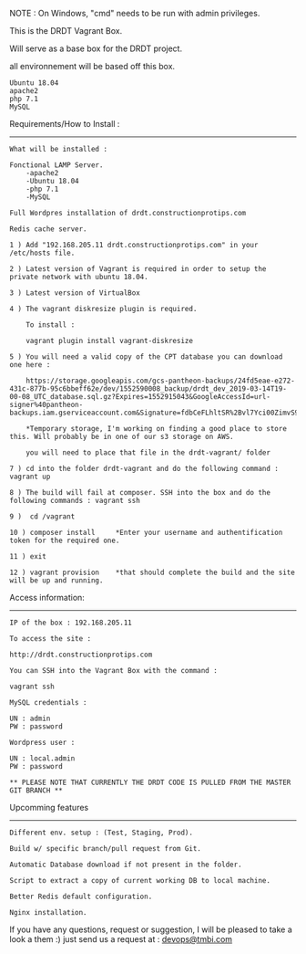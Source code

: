NOTE : On Windows, "cmd" needs to be run with admin privileges.

This is the DRDT Vagrant Box.

Will serve as a base box for the DRDT project.

all environnement will be based off this box.

	Ubuntu 18.04
	apache2
	php 7.1
	MySQL


Requirements/How to Install :
__________________

	What will be installed :

	Fonctional LAMP Server. 
		-apache2
		-Ubuntu 18.04
		-php 7.1
		-MySQL

	Full Wordpres installation of drdt.constructionprotips.com

	Redis cache server.

	1 ) Add "192.168.205.11 drdt.constructionprotips.com" in your /etc/hosts file.

	2 ) Latest version of Vagrant is required in order to setup the private network with ubuntu 18.04.

	3 ) Latest version of VirtualBox

	4 ) The vagrant diskresize plugin is required.

		To install :

		vagrant plugin install vagrant-diskresize

	5 ) You will need a valid copy of the CPT database you can download one here :

		https://storage.googleapis.com/gcs-pantheon-backups/24fd5eae-e272-431c-877b-95c6bbeff62e/dev/1552590008_backup/drdt_dev_2019-03-14T19-00-08_UTC_database.sql.gz?Expires=1552915043&GoogleAccessId=url-signer%40pantheon-backups.iam.gserviceaccount.com&Signature=fdbCeFLhltSR%2Bvl7Yci00ZimvS9B6MWtLmEWas1I%2F5dD%2F53W0fNEdGqwyx%2FuZkSyk%2BrLv3Lsl8QrRSF%2FAJgIcs%2FIBwTIngWu3xmdklahu1J6dARuf6ulQOkkVY46wkj%2BQxZOWBwQh31VmHW3F72oe3hyKXIkvQbob17PmPmkRYl%2BLh5gElxveWfRlat6gclr6cXmcRgwgWNrVQ8waS%2BPGK%2FFxk5RrLY7BXBt3tsk3%2Bjo01E47cB81MGFX%2BkgdMBMMmDt5n3g%2FnEv1p2BqQCSJsj4KQmI7UasT3%2BsV2UBs0lbeMKew4Bx1xPW%2B%2FRtfBQ0H2cpJK67Y03ag5FrAP7%2FjQ%3D%3D

		*Temporary storage, I'm working on finding a good place to store this. Will probably be in one of our s3 storage on AWS. 

		you will need to place that file in the drdt-vagrant/ folder
		
	7 ) cd into the folder drdt-vagrant and do the following command : vagrant up

	8 ) The build will fail at composer. SSH into the box and do the following commands : vagrant ssh

	9 )  cd /vagrant

	10 ) composer install     *Enter your username and authentification token for the required one.

	11 ) exit

	12 ) vagrant provision    *that should complete the build and the site will be up and running.

Access information:
___________________

	IP of the box : 192.168.205.11

	To access the site :

	http://drdt.constructionprotips.com

	You can SSH into the Vagrant Box with the command :

	vagrant ssh

	MySQL credentials :

	UN : admin
	PW : password

	Wordpress user :

	UN : local.admin
	PW : password

	** PLEASE NOTE THAT CURRENTLY THE DRDT CODE IS PULLED FROM THE MASTER GIT BRANCH **


Upcomming features 
___________________

	Different env. setup : (Test, Staging, Prod).

	Build w/ specific branch/pull request from Git.

	Automatic Database download if not present in the folder.

	Script to extract a copy of current working DB to local machine.

	Better Redis default configuration.

	Nginx installation.
	
If you have any questions, request or suggestion, I will be pleased to take a look a them :) just send us a request at :
devops@tmbi.com

